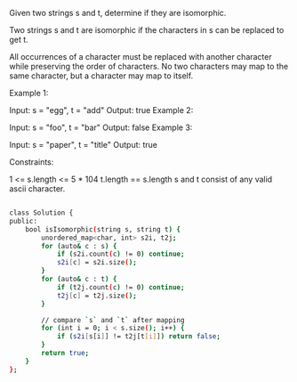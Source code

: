  
Given two strings s and t, determine if they are isomorphic.

Two strings s and t are isomorphic if the characters in s can be replaced to get t.

All occurrences of a character must be replaced with another character while preserving the order of characters. No two characters may map to the same character, but a character may map to itself.

 

Example 1:

Input: s = "egg", t = "add"
Output: true
Example 2:

Input: s = "foo", t = "bar"
Output: false
Example 3:

Input: s = "paper", t = "title"
Output: true
 

Constraints:

1 <= s.length <= 5 * 104
t.length == s.length
s and t consist of any valid ascii character.


```bash

class Solution {
public:
    bool isIsomorphic(string s, string t) {
        unordered_map<char, int> s2i, t2j;
        for (auto& c : s) {
            if (s2i.count(c) != 0) continue;
            s2i[c] = s2i.size();
        }
        for (auto& c : t) {
            if (t2j.count(c) != 0) continue;
            t2j[c] = t2j.size();
        }

        // compare `s` and `t` after mapping
        for (int i = 0; i < s.size(); i++) {
            if (s2i[s[i]] != t2j[t[i]]) return false;
        }
        return true;
    }
};


